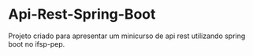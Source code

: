 # Api-Rest-Spring-Boot
Projeto criado para apresentar um minicurso de api rest utilizando spring boot no ifsp-pep.
